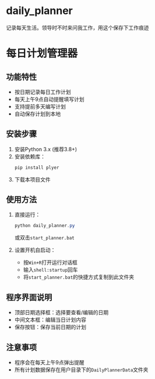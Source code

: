 # daily_planner
记录每天生活。领导时不时来问我工作，用这个保存下工作痕迹

# 每日计划管理器

## 功能特性
- 按日期记录每日工作计划
- 每天上午9点自动提醒填写计划
- 支持提前多天编写计划
- 自动保存计划到本地

## 安装步骤

1. 安装Python 3.x (推荐3.8+)
2. 安装依赖库：
   ```powershell
   pip install plyer
   ```
3. 下载本项目文件

## 使用方法

1. 直接运行：
   ```powershell
   python daily_planner.py
   ```
   或双击`start_planner.bat`

2. 设置开机自启动：
   - 按`Win+R`打开运行对话框
   - 输入`shell:startup`回车
   - 将`start_planner.bat`的快捷方式复制到此文件夹

## 程序界面说明
- 顶部日期选择框：选择要查看/编辑的日期
- 中间文本框：编辑当日计划内容
- 保存按钮：保存当前日期的计划

## 注意事项
- 程序会在每天上午9点弹出提醒
- 所有计划数据保存在用户目录下的`DailyPlannerData`文件夹
